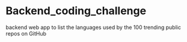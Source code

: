 # Backend_coding_challenge
backend web app to list the languages used by the 100 trending public repos on GitHub
